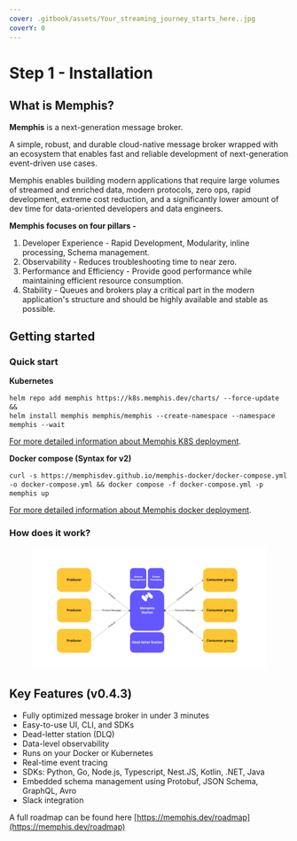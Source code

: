 ```yaml
---
cover: .gitbook/assets/Your_streaming_journey_starts_here..jpg
coverY: 0
---
```


# Step 1 - Installation

## What is Memphis?

**Memphis** is a next-generation message broker.

A simple, robust, and durable cloud-native message broker wrapped with an ecosystem that enables fast and reliable development of next-generation event-driven use cases.

Memphis enables building modern applications that require large volumes of streamed and enriched data, modern protocols, zero ops, rapid development, extreme cost reduction, and a significantly lower amount of dev time for data-oriented developers and data engineers.

**Memphis focuses on four pillars -**

1. Developer Experience - Rapid Development, Modularity, inline processing, Schema management.
2. Observability - Reduces troubleshooting time to near zero.
3. Performance and Efficiency - Provide good performance while maintaining efficient resource consumption.
4. Stability - Queues and brokers play a critical part in the modern application's structure and should be highly available and stable as possible.

## **Getting started**

### **Quick start**

**Kubernetes**

```
helm repo add memphis https://k8s.memphis.dev/charts/ --force-update && 
helm install memphis memphis/memphis --create-namespace --namespace memphis --wait
```

[For more detailed information about Memphis K8S deployment](deployment/kubernetes/).

**Docker compose (Syntax for v2)**

```
curl -s https://memphisdev.github.io/memphis-docker/docker-compose.yml -o docker-compose.yml && docker compose -f docker-compose.yml -p memphis up
```

[For more detailed information about Memphis docker deployment](deployment/docker-compose.md).

### How does it work?

<figure><img src=".gitbook/assets/overview (1).jpeg" alt=""><figcaption></figcaption></figure>

## Key Features (v0.4.3)

* Fully optimized message broker in under 3 minutes
* Easy-to-use UI, CLI, and SDKs
* Dead-letter station (DLQ)
* Data-level observability
* Runs on your Docker or Kubernetes
* Real-time event tracing
* SDKs: Python, Go, Node.js, Typescript, Nest.JS, Kotlin, .NET, Java
* Embedded schema management using Protobuf, JSON Schema, GraphQL, Avro
* Slack integration

A full roadmap can be found here [https://memphis.dev/roadmap](https://memphis.dev/roadmap)

